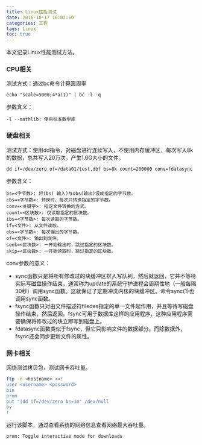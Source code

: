 ```yaml
---
title: Linux性能测试
date: 2016-10-17 16:02:50
categories: 工程
tags: Linux
toc: true
---
```


本文记录Linux性能测试方法。

### CPU相关

测试方式：通过bc命令计算圆周率

```
echo "scale=5000;4*a(1)" | bc -l -q
```

参数含义：

```
-l --mathlib: 使用标准数学库
```

### 硬盘相关

测试方式：使用dd指令，对磁盘进行连续写入，不使用内存缓冲区，每次写入8k的数据，总共写入20万次，产生1.6G大小的文件。

```
dd if=/dev/zero of=/data01/test.dbf bs=8k count=200000 conv=fdatasync
```

参数含义：

```
bs=<字节数>: 将ibs( 输入)与obs(输出)设成指定的字节数。
cbs=<字节数>: 转换时，每次只转换指定的字节数。
conv=<关键字>: 指定文件转换的方式。
count=<区块数>: 仅读取指定的区块数。
ibs=<字节数>: 每次读取的字节数。
if=<文件>: 从文件读取。
obs=<字节数>: 每次输出的字节数。
of=<文件>: 输出到文件。
seek=<区块数>: 一开始输出时，跳过指定的区块数。
skip=<区块数>: 一开始读取时，跳过指定的区块数。
```

conv参数的意义：

* sync函数只是将所有修改过的块缓冲区排入写队列，然后就返回，它并不等待实际写磁盘操作结束。通常称为update的系统守护进程会周期性地（一般每隔30秒）调用sync函数。这就保证了定期冲洗内核的块缓冲区。命令sync(1)也调用sync函数。
* fsync函数只对由文件描述符filedes指定的单一文件起作用，并且等待写磁盘操作结束，然后返回。fsync可用于数据库这样的应用程序，这种应用程序需要确保将修改过的块立即写到磁盘上。
* fdatasync函数类似于fsync，但它只影响文件的数据部分。而除数据外，fsync还会同步更新文件的属性。

### 网卡相关

网络测试拷贝包，测试网卡吞吐量。

``` bash
ftp -n <hostname> <<!
user <username> <password>
bin
prom
put "|dd if=/dev/zero bs=1m" /dev/null
by
!
```

运行该脚本，通过查看系统的网络信息查看网络最大吞吐量。

```
prom: Toggle interactive mode for downloads
```
